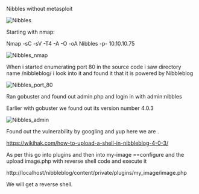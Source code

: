 Nibbles without metasploit

![Nibbles](https://user-images.githubusercontent.com/55708909/91443972-b69f0c00-e891-11ea-8542-ce1344adf0b9.png)


Starting with nmap:

Nmap -sC -sV -T4 -A -O -oA Nibbles -p- 10.10.10.75

![Nibbles_nmap](https://user-images.githubusercontent.com/55708909/91444243-172e4900-e892-11ea-9202-c1ea07dc12b4.png)

When i started enumerating port 80 in the source code i saw directory name /nibbleblog/ i look into it and found it that it is 
powered by Nibbleblog

![Nibbles_port_80](https://user-images.githubusercontent.com/55708909/91444616-a20f4380-e892-11ea-9400-25fc8c94d3cd.png)
 
Ran gobuster and found out admin.php and login in with admin:nibbles

Earlier with gobuster we found out its version number 4.0.3

![Nibbles_admin](https://user-images.githubusercontent.com/55708909/91445499-d1728000-e893-11ea-9959-9897dfeea027.png)


Found out the vulnerability by googling and yup here we are .

https://wikihak.com/how-to-upload-a-shell-in-nibbleblog-4-0-3/

As per this go into plugins and then into my-image ==configure and the upload image.php with reverse shell code and execute it

http://localhost/nibbleblog/content/private/plugins/my_image/image.php  

We will get a reverse shell.









